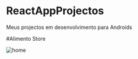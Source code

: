 # ReactAppProjectos
Meus projectos em desenvolvimento para Androids

#Alimento Store

![home](https://user-images.githubusercontent.com/112662247/205149648-41c6c49d-3ae1-4c9c-a543-0f2203eddcc9.jpeg)
